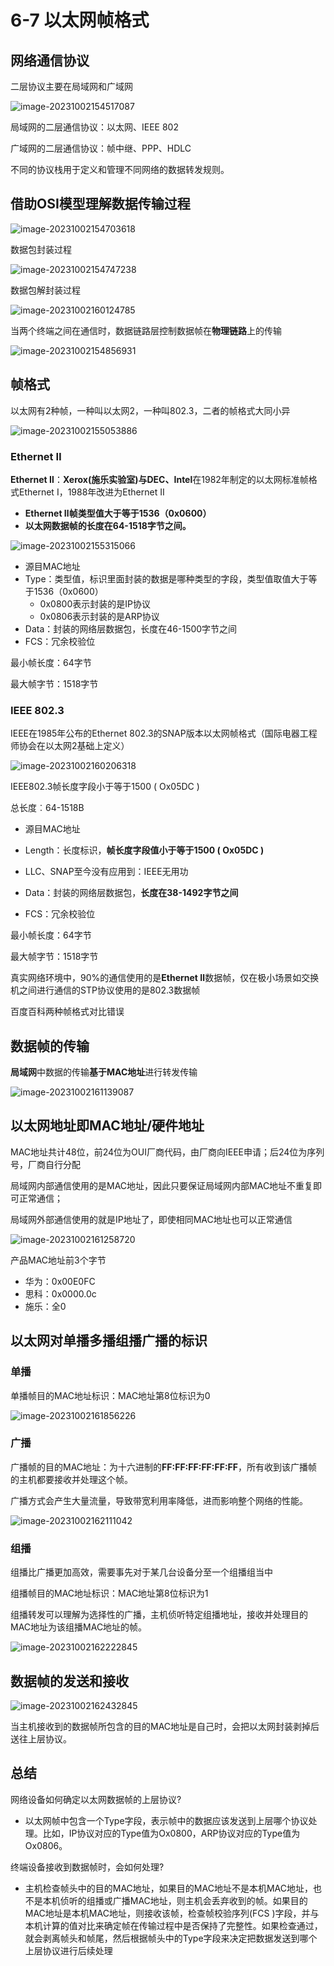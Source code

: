 # 6-7 以太网帧格式

## 网络通信协议

二层协议主要在局域网和广域网

![image-20231002154517087](./assets/image-20231002154517087.png)

局域网的二层通信协议：以太网、IEEE 802

广域网的二层通信协议：帧中继、PPP、HDLC

不同的协议栈用于定义和管理不同网络的数据转发规则。

## 借助OSI模型理解数据传输过程

![image-20231002154703618](./assets/image-20231002154703618.png)

数据包封装过程

![image-20231002154747238](./assets/image-20231002154747238.png)

数据包解封装过程

![image-20231002160124785](./assets/image-20231002160124785.png)

当两个终端之间在通信时，数据链路层控制数据帧在**物理链路**上的传输

![image-20231002154856931](./assets/image-20231002154856931.png)

## 帧格式

以太网有2种帧，一种叫以太网2，一种叫802.3，二者的帧格式大同小异

![image-20231002155053886](./assets/image-20231002155053886.png)

### Ethernet Ⅱ

**Ethernet Ⅱ**：**Xerox(施乐实验室)与DEC、Intel**在1982年制定的以太网标准帧格式Ethernet Ⅰ，1988年改进为Ethernet Ⅱ

- **Ethernet Ⅱ帧类型值大于等于1536（0x0600）**
- **以太网数据帧的长度在64-1518字节之间。**

![image-20231002155315066](./assets/image-20231002155315066.png)

- 源目MAC地址
- Type：类型值，标识里面封装的数据是哪种类型的字段，类型值取值大于等于1536（0x0600）
  - 0x0800表示封装的是IP协议
  - 0x0806表示封装的是ARP协议
- Data：封装的网络层数据包，长度在46-1500字节之间
- FCS：冗余校验位

最小帧长度：64字节

最大帧字节：1518字节

### IEEE 802.3

IEEE在1985年公布的Ethernet 802.3的SNAP版本以太网帧格式（国际电器工程师协会在以太网2基础上定义）

![image-20231002160206318](./assets/image-20231002160206318.png)

IEEE802.3帧长度字段小于等于1500 ( Ox05DC )

总长度︰64-1518B

- 源目MAC地址
- Length：长度标识，**帧长度字段值小于等于1500 ( Ox05DC )**
- LLC、SNAP至今没有应用到：IEEE无用功

- Data：封装的网络层数据包，**长度在38-1492字节之间**
- FCS：冗余校验位

最小帧长度：64字节

最大帧字节：1518字节

真实网络环境中，90%的通信使用的是**Ethernet Ⅱ**数据帧，仅在极小场景如交换机之间进行通信的STP协议使用的是802.3数据帧

百度百科两种帧格式对比错误

## 数据帧的传输

**局域网**中数据的传输**基于MAC地址**进行转发传输

![image-20231002161139087](./assets/image-20231002161139087.png)

## 以太网地址即MAC地址/硬件地址

MAC地址共计48位，前24位为OUI厂商代码，由厂商向IEEE申请；后24位为序列号，厂商自行分配

局域网内部通信使用的是MAC地址，因此只要保证局域网内部MAC地址不重复即可正常通信；

局域网外部通信使用的就是IP地址了，即使相同MAC地址也可以正常通信

![image-20231002161258720](./assets/image-20231002161258720.png)

产品MAC地址前3个字节

- 华为：0x00E0FC
- 思科：0x0000.0c
- 施乐：全0

## 以太网对单播多播组播广播的标识

### 单播

单播帧目的MAC地址标识：MAC地址第8位标识为0

![image-20231002161856226](./assets/image-20231002161856226.png)

### 广播

广播帧的目的MAC地址：为十六进制的**FF:FF:FF:FF:FF:FF**，所有收到该广播帧的主机都要接收并处理这个帧。

广播方式会产生大量流量，导致带宽利用率降低，进而影响整个网络的性能。

![image-20231002162111042](./assets/image-20231002162111042.png)

### 组播

组播比广播更加高效，需要事先对于某几台设备分至一个组播组当中

组播帧目的MAC地址标识：MAC地址第8位标识为1

组播转发可以理解为选择性的广播，主机侦听特定组播地址，接收并处理目的MAC地址为该组播MAC地址的帧。

![image-20231002162222845](./assets/image-20231002162222845.png)

## 数据帧的发送和接收

![image-20231002162432845](./assets/image-20231002162432845.png)

当主机接收到的数据帧所包含的目的MAC地址是自己时，会把以太网封装剥掉后送往上层协议。

## 总结

网络设备如何确定以太网数据帧的上层协议?

- 以太网帧中包含一个Type字段，表示帧中的数据应该发送到上层哪个协议处理。比如，IP协议对应的Type值为Ox0800，ARP协议对应的Type值为Ox0806。

终端设备接收到数据帧时，会如何处理?

- 主机检查帧头中的目的MAC地址，如果目的MAC地址不是本机MAC地址，也不是本机侦听的组播或广播MAC地址，则主机会丢弃收到的帧。如果目的MAC地址是本机MAC地址，则接收该帧，检查帧校验序列(FCS )字段，并与本机计算的值对比来确定帧在传输过程中是否保持了完整性。如果检查通过，就会剥离帧头和帧尾，然后根据帧头中的Type字段来决定把数据发送到哪个上层协议进行后续处理
